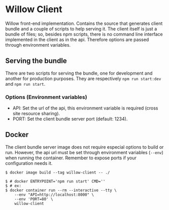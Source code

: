 # Willow Client

Willow front-end implementation.
Contains the source that generates client bundle and a couple of scripts to help serving it.
The client itself is just a bundle of files; so, besides npm scripts, there is no command line interface implemented in the client as in the api.
Therefore options are passed through environment variables.

## Serving the bundle

There are two scripts for serving the bundle, one for development and another for production purposes.
They are respectively `npm run start:dev` and `npm run start`.

### Options (Environment variables)

-   API: Set the url of the api, this environment variable is required (cross site resource sharing).
-   PORT: Set the client bundle server port (default: 1234).

## Docker

The client bundle server image does not require especial options to build or run.
However, the api url must be set through environment variables (`--env`) when running the container.
Remember to expose ports if your configuration needs it.

```shell
$ docker image build --tag willow-client -- ./

$ # docker ENTRYPOINT='npm run start' CMD=''
$ # ex:
$ docker container run --rm --interactive --tty \
    --env "API=http://localhost:8000" \
    --env 'PORT=80' \
    willow-client
```

